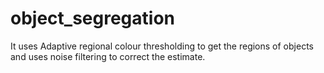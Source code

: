# object_segregation

It uses Adaptive regional colour thresholding to get the regions of objects and uses noise filtering to correct the estimate.
